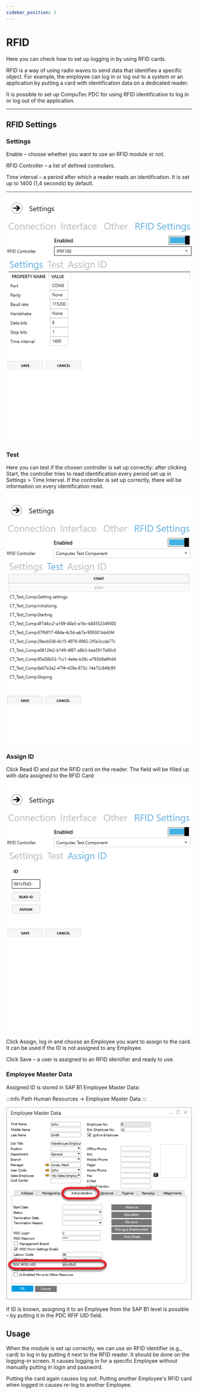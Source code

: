 ```yaml
---
sidebar_position: 2
---
```


# RFID

Here you can check how to set up logging in by using RFID cards.

RFID is a way of using radio waves to send data that identifies a specific object. For example, the employee can log in or log out to a system or an application by putting a card with identification data on a dedicated reader.

It is possible to set up CompuTec PDC for using RFID identification to log in or log out of the application.

---

## RFID Settings

### Settings

Enable – choose whether you want to use an RFID module or not.

RFID Controller – a list of defined controllers.

Time interval – a period after which a reader reads an identification. It is set up to 1400 (1,4 seconds) by default.

![PDC RFID Settings](./media/rfid/settings.png)

### Test

Here you can test if the chosen controller is set up correctly: after clicking Start, the controller tries to read identification every period set up in Settings > Time Interval. If the controller is set up correctly, there will be information on every identification read.

![RFID Test](./media/rfid/test.png)

### Assign ID

Click Read ID and put the RFID card on the reader. The field will be filled up with data assigned to the RFID Card:

![RFID Assign Filled](./media/rfid/assign.png)

Click Assign, log in and choose an Employee you want to assign to the card. It can be used if the ID is not assigned to any Employee.

Click Save – a user is assigned to an RFID identifier and ready to use.

### Employee Master Data

Assigned ID is stored in SAP B1 Employee Master Data:

:::info Path
Human Resources → Employee Master Data
:::

![PDC RFID Settings](./media/rfid/employee-settings.png)

If ID is known, assigning it to an Employee from the SAP B1 level is possible – by putting it in the PDC RFIF UID field.

## Usage

When the module is set up correctly, we can use an RFID identifier (e.g., card) to log in by putting it next to the RFID reader. It should be done on the logging-in screen. It causes logging in for a specific Employee without manually putting in login and password.

Putting the card again causes log out. Putting another Employee's RFID card when logged in causes re-log to another Employee.
